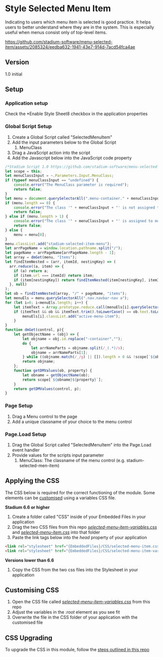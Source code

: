 # Style Selected Menu Item

Indicating to users which menu item is selected is good practice. It helps users to better understand where they are in the system. This is especially useful when menus consist only of top-level items. 


https://github.com/stadium-software/menu-selected-item/assets/2085324/eedba632-1941-43e7-914d-7acd54fca4ae


## Version
1.0 initial

## Setup

### Application setup
Check the *Enable Style Sheet8 checkbox in the application properties

### Global Script Setup
1. Create a Global Script called "SelectedMenuItem"
2. Add the input parameters below to the Global Script
   1. MenuClass
3. Drag a JavaScript action into the script
4. Add the Javascript below into the JavaScript code property
```javascript
/*Stadium Script 1.0 https://github.com/stadium-software/menu-selected-item*/
let scope = this;
let menuClassInput = ~.Parameters.Input.MenuClass;
if (typeof menuClassInput == "undefined") {
    console.error("The MenuClass parameter is required");
    return false;
} 
let menu = document.querySelectorAll(".menu-container." + menuClassInput);
if (menu.length == 0) {
    console.error("The class '" + menuClassInput + "' is not assigned to any menu control");
    return false;
} else if (menu.length > 1) {
    console.error("The class '" + menuClassInput + "' is assigned to multiple menu controls. Controls using this script must have unique classnames");
    return false;
} else { 
    menu = menu[0];
}
menu.classList.add("stadium-selected-item-menu");
let arrPageName = window.location.pathname.split("/");
let pageName = arrPageName[arrPageName.length - 1];
let array = dmGet(menu, "Items");
let findItemNested = (arr, itemId, nestingKey) => (
  arr.reduce((a, item) => {
    if (a) return a;
    if (item.url === itemId) return item;
    if (item[nestingKey]) return findItemNested(item[nestingKey], itemId, nestingKey);
  }, null)
);
let ob = findItemNested(array, "/" + pageName, "items");
let menuEls = menu.querySelectorAll(".nav.navbar-nav a");
for (let i=0; i<menuEls.length; i++) {
    let itemText = Array.prototype.reduce.call(menuEls[i].querySelector(".dropdown-item-text").childNodes, function(a, b) { return a + (b.nodeType === 3 ? b.textContent : ''); }, '');
    if (itemText && ob && itemText.trim().toLowerCase() == ob.text.toLowerCase()) {
        menuEls[i].classList.add("active-menu-item");
    }
}
function dmGet(control, p){
    let getObjectName = (obj) => {
        let objname = obj.id.replace("-container","");
        do {
            let arrNameParts = objname.split(/_(.*)/s);
            objname = arrNameParts[1];
        } while ((objname.match(/_/g) || []).length > 0 && !scope[`${objname}Classes`]);
        return objname;
    };
    function getDMValues(ob, property) {
        let obname = getObjectName(ob);
        return scope[`${obname}${property}`];
    }
    return getDMValues(control, p);
}
```

### Page Setup
1. Drag a Menu control to the page
2. Add a unique classname of your choice to the menu control

### Page.Load Setup
1. Drag the Global Script called "SelectedMenuItem" into the Page.Load event handler
2. Provide values for the scripts input parameter
   1. MenuClass: The classname of the menu control (e.g. stadium-selected-men-item)

## Applying the CSS
The CSS below is required for the correct functioning of the module. Some elements can be [customised](#customising-css) using a variables CSS file. 

**Stadium 6.6 or higher**
1. Create a folder called "CSS" inside of your Embedded Files in your application
2. Drag the two CSS files from this repo [*selected-menu-item-variables.css*](selected-menu-item-variables.css) and [*selected-menu-item.css*](selected-menu-item.css) into that folder
3. Paste the link tags below into the *head* property of your application
```html
<link rel="stylesheet" href="{EmbeddedFiles}/CSS/selected-menu-item.css">
<link rel="stylesheet" href="{EmbeddedFiles}/CSS/selected-menu-item-variables.css">
``` 

**Versions lower than 6.6**
1. Copy the CSS from the two css files into the Stylesheet in your application

## Customising CSS
1. Open the CSS file called [*selected-menu-item-variables.css*](selected-menu-item-variables.css) from this repo
2. Adjust the variables in the *:root* element as you see fit
3. Overwrite the file in the CSS folder of your application with the customised file

## CSS Upgrading
To upgrade the CSS in this module, follow the [steps outlined in this repo](https://github.com/stadium-software/samples-upgrading)
